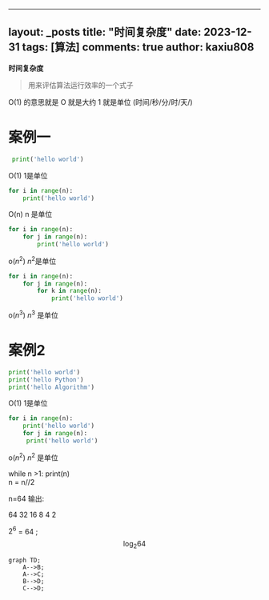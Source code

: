 
---
layout: _posts
title: "时间复杂度"
date:   2023-12-31
tags: [算法]
comments: true
author: kaxiu808  
--- 
**时间复杂度**
> 用来评估算法运行效率的一个式子

O(1)  的意思就是   O 就是大约    1 就是单位  (时间/秒/分/时/天/)
# 案例一
```python
 print('hello world')         
```                  
O(1)             		  1是单位
```python
for i in range(n):
	print('hello world')      
```
O(n)						 n 是单位
```python
for i in range(n):
	for j in range(n):		 
		print('hello world')
```
o($n^2$)                 $n^2$是单位
```python
for i in range(n):
	for j in range(n):
		for k in range(n):     
			print('hello world')
```
o($n^3$)		 			 $n^3$ 是单位

# 案例2

```python
print('hello world')
print('hello Python')                  
print('hello Algorithm')
```
O(1)             				1是单位
```python
for i in range(n):
	print('hello world')         
	for j in range(n):
	 print('hello world')
```
o($n^2$)    						 $n^2$ 是单位


while n >1:
	print(n)							
	n = n//2 

n=64 输出:

64		32  16 	8	4	2


$2^6$ = 64 ;
$$\log_{2}{64}$$		



  
```mermaid
graph TD;
    A-->B;
    A-->C;
    B-->D;
    C-->D;
```
<!--stackedit_data:
eyJoaXN0b3J5IjpbLTQyOTM3NzY4NCwtMTk0NDAyOTU2NSwxOT
QzMjc5NDksMTgyMjI0MjU5OSw5NjA2NTg3MTEsNTc1OTE5MzE2
LDE2NTA0MzYzOTcsMTYyODYyNDIxOCwxMjIzNzkyMzU0LC0xMT
E2NDEzMTYyLDEyMDE5NjY2NjMsLTU0MDk3NzUzMSwxMjIxMzA4
NzkyLDExMjc5OTQ4MDUsLTE4NDc2NTQ1MTEsLTU4NDUyOTcyMy
wtNTcxOTA0MDgzXX0=
-->